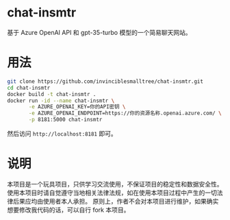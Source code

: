 # chat-insmtr

基于 Azure OpenAI API 和 gpt-35-turbo 模型的一个简易聊天网站。

# 用法

```bash
git clone https://github.com/invinciblesmalltree/chat-insmtr.git
cd chat-insmtr
docker build -t chat-insmtr .
docker run -id --name chat-insmtr \
       -e AZURE_OPENAI_KEY=你的API密钥 \
       -e AZURE_OPENAI_ENDPOINT=https://你的资源名称.openai.azure.com/ \
       -p 8181:5000 chat-insmtr
```

然后访问 `http://localhost:8181` 即可。

# 说明

本项目是一个玩具项目，只供学习交流使用，不保证项目的稳定性和数据安全性。  
使用本项目时请自觉遵守当地相关法律法规，如在使用本项目过程中产生的一切法律后果应均由使用者本人承担。
原则上，作者不会对本项目进行维护，如果确实想要修改我代码的话，可以自行 fork 本项目。